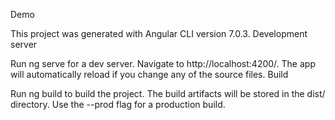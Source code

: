 Demo

This project was generated with Angular CLI version 7.0.3.
Development server

Run ng serve for a dev server. Navigate to http://localhost:4200/. The app will automatically reload if you change any of the source files.
Build

Run ng build to build the project. The build artifacts will be stored in the dist/ directory. Use the --prod flag for a production build.
